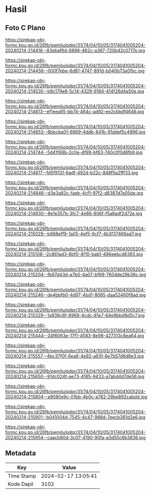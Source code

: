 # Hasil

## Foto C Plano

https://sirekap-obj-formc.kpu.go.id/26fb/pemilu/pdpr/31/74/04/10/05/3174041005204-20240214-214416--83ebaf6d-8896-462c-a397-720b42c0717e.jpg

https://sirekap-obj-formc.kpu.go.id/26fb/pemilu/pdpr/31/74/04/10/05/3174041005204-20240214-214456--000f7ebe-6d81-4747-891d-b040b73a0fbc.jpg

https://sirekap-obj-formc.kpu.go.id/26fb/pemilu/pdpr/31/74/04/10/05/3174041005204-20240214-214535--b9c179e8-5c14-4329-9184-414f26d4a50e.jpg

https://sirekap-obj-formc.kpu.go.id/26fb/pemilu/pdpr/31/74/04/10/05/3174041005204-20240214-214613--ef1eea95-bb74-464c-ad92-ee2cbbdf4646.jpg

https://sirekap-obj-formc.kpu.go.id/26fb/pemilu/pdpr/31/74/04/10/05/3174041005204-20240214-214653--8bbcba01-6969-4ddb-841b-91ddef5c4996.jpg

https://sirekap-obj-formc.kpu.go.id/26fb/pemilu/pdpr/31/74/04/10/05/3174041005204-20240214-214744--5d41f68b-2c0e-4f99-bf63-740c0f0d8fb9.jpg

https://sirekap-obj-formc.kpu.go.id/26fb/pemilu/pdpr/31/74/04/10/05/3174041005204-20240214-214817--fd5f9131-6adf-492d-b22c-848f5a2fff33.jpg

https://sirekap-obj-formc.kpu.go.id/26fb/pemilu/pdpr/31/74/04/10/05/3174041005204-20240214-214846--d3e3a82c-faeb-4cf1-97f2-d8387d7a05de.jpg

https://sirekap-obj-formc.kpu.go.id/26fb/pemilu/pdpr/31/74/04/10/05/3174041005204-20240214-214930--8e1e357b-3fc7-4e86-806f-f5a8adf2d72e.jpg

https://sirekap-obj-formc.kpu.go.id/26fb/pemilu/pdpr/31/74/04/10/05/3174041005204-20240214-215029--b988eff9-1a05-4ef5-9cf7-4b3f37469ad7.jpg

https://sirekap-obj-formc.kpu.go.id/26fb/pemilu/pdpr/31/74/04/10/05/3174041005204-20240214-215108--2c861ad3-8bf0-4f10-bab1-496eebcd6383.jpg

https://sirekap-obj-formc.kpu.go.id/26fb/pemilu/pdpr/31/74/04/10/05/3174041005204-20240214-215204--fb87d43d-a7b0-4a07-bf69-760dde29b36c.jpg

https://sirekap-obj-formc.kpu.go.id/26fb/pemilu/pdpr/31/74/04/10/05/3174041005204-20240214-215246--de4bbfb0-4d97-4bd1-8065-daa52460f8ad.jpg

https://sirekap-obj-formc.kpu.go.id/26fb/pemilu/pdpr/31/74/04/10/05/3174041005204-20240214-215329--1a936c6f-8969-4cdc-81e7-64e9bbd8d5c7.jpg

https://sirekap-obj-formc.kpu.go.id/26fb/pemilu/pdpr/31/74/04/10/05/3174041005204-20240214-215444--24f6063e-17f1-4583-8e98-427313c8ea64.jpg

https://sirekap-obj-formc.kpu.go.id/26fb/pemilu/pdpr/31/74/04/10/05/3174041005204-20240214-215557--4bc37f0f-6ea6-4e92-a93f-6e7b57d6d8e3.jpg

https://sirekap-obj-formc.kpu.go.id/26fb/pemilu/pdpr/31/74/04/10/05/3174041005204-20240214-215650--91dc024f-ae73-4185-9433-a7abd4d7de56.jpg

https://sirekap-obj-formc.kpu.go.id/26fb/pemilu/pdpr/31/74/04/10/05/3174041005204-20240214-215804--a9080e9c-01bb-4b0c-a782-29be892cabdd.jpg

https://sirekap-obj-formc.kpu.go.id/26fb/pemilu/pdpr/31/74/04/10/05/3174041005204-20240214-215901--b041004d-7545-4c47-988d-7eecb381d2e6.jpg

https://sirekap-obj-formc.kpu.go.id/26fb/pemilu/pdpr/31/74/04/10/05/3174041005204-20240214-215954--caacb80d-3c07-4190-90fa-a3d55c6b3836.jpg


## Metadata

| Key        | Value               |
| ---------- | ------------------- |
| Time Stamp | 2024-02-17 13:05:41 |
| Kode Dapil | 3102                |



